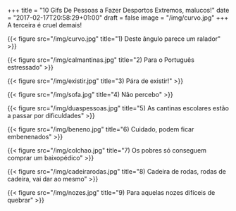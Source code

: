 +++
title = "10 Gifs De Pessoas a Fazer Desportos Extremos, malucos!"
date = "2017-02-17T20:58:29+01:00"
draft = false
image = "/img/curvo.jpg"
+++
A terceira é cruel demais!
<!--more-->
{{< figure src="/img/curvo.jpg" title="1) Deste ângulo parece um ralador" >}}

{{< figure src="/img/calmantinas.jpg" title="2) Para o Português estressado" >}}

{{< figure src="/img/existir.jpg" title="3) Pára de existir!" >}}

{{< figure src="/img/sofa.jpg" title="4) Não percebo" >}}

{{< figure src="/img/duaspessoas.jpg" title="5) As cantinas escolares estão a passar por dificuldades" >}}

{{< figure src="/img/beneno.jpg" title="6) Cuidado, podem ficar embenenados" >}}

{{< figure src="/img/colchao.jpg" title="7) Os pobres só conseguem comprar um baixopédico" >}}

{{< figure src="/img/cadeirarodas.jpg" title="8) Cadeira de rodas, rodas de cadeira, vai dar ao mesmo" >}}

{{< figure src="/img/nozes.jpg" title="9) Para aquelas nozes difíceis de quebrar" >}}